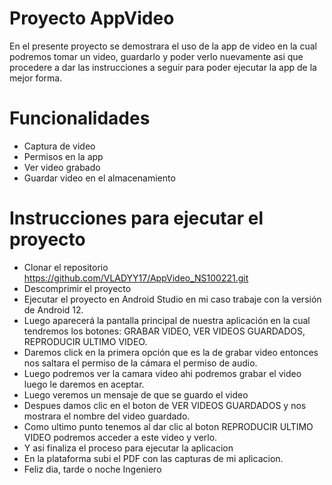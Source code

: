 # Proyecto AppVideo
En el presente proyecto se demostrara el uso de la app de video en la cual podremos tomar un video, guardarlo y poder verlo nuevamente 
asi que procedere a dar las instrucciones a seguir para poder ejecutar la app de la mejor forma.

# Funcionalidades 
- Captura de video
- Permisos en la app
- Ver video grabado
- Guardar video en el almacenamiento

# Instrucciones para ejecutar el proyecto 
- Clonar el repositorio https://github.com/VLADYY17/AppVideo_NS100221.git
- Descomprimir el proyecto 
- Ejecutar el proyecto en Android Studio en mi caso trabaje con la versión de Android 12.
- Luego aparecerá la pantalla principal de nuestra aplicación en la cual tendremos los botones: GRABAR VIDEO, VER VIDEOS GUARDADOS, REPRODUCIR ULTIMO VIDEO.
- Daremos click en la primera opción que es la de grabar video entonces nos saltara el permiso de la cámara el permiso de audio.
- Luego podremos ver la camara video ahi podremos grabar el video luego le daremos en aceptar.
- Luego veremos un mensaje de que se guardo el video
- Despues damos clic en el boton de VER VIDEOS GUARDADOS y nos mostrara el nombre del video guardado.
- Como ultimo punto tenemos al dar clic al boton REPRODUCIR ULTIMO VIDEO podremos acceder a este video y verlo.
- Y asi finaliza el proceso para ejecutar la aplicacion
- En la plataforma subi el PDF con las capturas de mi aplicacion.
- Feliz dia, tarde o noche Ingeniero
  
